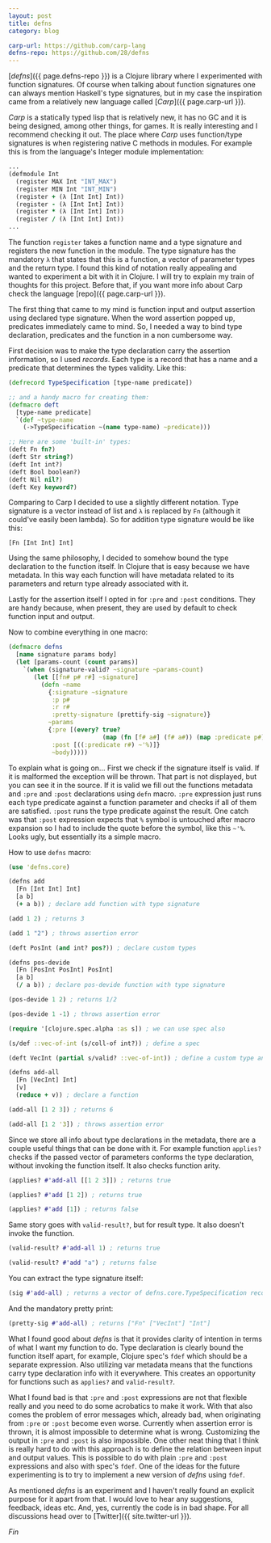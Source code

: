 ```yaml
---
layout: post
title: defns
category: blog

carp-url: https://github.com/carp-lang
defns-repo: https://github.com/28/defns
---
```


[*defns*]({{ page.defns-repo }}) is a Clojure library where I experimented with
function signatures. Of course when talking about function signatures one can
always mention Haskell's type signatures, but in my case the inspiration came
from a relatively new language called [*Carp*]({{ page.carp-url }}).

*Carp* is a statically typed lisp that is relatively new, it has no GC and it is
being designed, among other things, for games. It is really interesting and I recommend
checking it out. The place where *Carp* uses function/type signatures is when
registering native C methods in modules. For example this is from the language's
Integer module implementation:
```clojure
...
(defmodule Int
  (register MAX Int "INT_MAX")
  (register MIN Int "INT_MIN")
  (register + (λ [Int Int] Int))
  (register - (λ [Int Int] Int))
  (register * (λ [Int Int] Int))
  (register / (λ [Int Int] Int))
...
```
The function `register` takes a function name and a type signature and registers
the new function in the module. The type signature has the mandatory `λ` that
states that this is a function, a vector of parameter types and the return type.
I found this kind of notation really appealing and wanted to experiment a bit with
it in Clojure. I will try to explain my train of thoughts for this project.
Before that, if you want more info about Carp check the language [repo]({{ page.carp-url }}).

The first thing that came to my mind is function input and output assertion using
declared type signature. When the word assertion popped up, predicates immediately
came to mind. So, I needed a way to bind type declaration, predicates and the
function in a non cumbersome way.

First decision was to make the type declaration carry the assertion information,
so I used *records*. Each type is a record that has a name and a predicate that
determines the types validity. Like this:

```clojure
(defrecord TypeSpecification [type-name predicate])

;; and a handy macro for creating them:
(defmacro deft
  [type-name predicate]
  `(def ~type-name
    (->TypeSpecification ~(name type-name) ~predicate)))

;; Here are some 'built-in' types:
(deft Fn fn?)
(deft Str string?)
(deft Int int?)
(deft Bool boolean?)
(deft Nil nil?)
(deft Key keyword?)
```

Comparing to Carp I decided to use a slightly different notation. Type signature
is a vector instead of list and `λ` is replaced by `Fn` (although it could've
easily been lambda). So for addition type signature would be like this:

`[Fn [Int Int] Int]`

Using the same philosophy, I decided to somehow bound the type declaration to
the function itself. In Clojure that is easy because we have metadata. In this
way each function will have metadata related to its parameters and return type
already associated with it.

Lastly for the assertion itself I opted in for `:pre` and `:post` conditions.
They are handy because, when present, they are used by default to check function
input and output.

Now to combine everything in one macro:
```clojure
(defmacro defns
  [name signature params body]
  (let [params-count (count params)]
    `(when (signature-valid? ~signature ~params-count)
       (let [[fn# p# r#] ~signature]
         (defn ~name
           {:signature ~signature
            :p p#
            :r r#
            :pretty-signature (prettify-sig ~signature)}
           ~params
           {:pre [(every? true?
                          (map (fn [f# a#] (f# a#)) (map :predicate p#) ~params))]
            :post [((:predicate r#) ~'%)]}
            ~body)))))
```

To explain what is going on... First we check if the signature itself is valid.
If it is malformed the exception will be thrown. That part is not displayed, but
you can see it in the source. If it is valid we fill out the functions metadata
and `:pre` and `:post` declarations using `defn` macro. `:pre` expression just
runs each type predicate against a function parameter and checks if all of them
are satisfied. `:post` runs the type predicate against the result. One catch
was that `:post` expression expects that `%` symbol is untouched after macro
expansion so I had to include the quote before the symbol, like this `~'%`.
Looks ugly, but essentially its a simple macro.

How to use `defns` macro:
```clojure
(use 'defns.core)

(defns add
  [Fn [Int Int] Int]
  [a b]
  (+ a b)) ; declare add function with type signature

(add 1 2) ; returns 3

(add 1 "2") ; throws assertion error

(deft PosInt (and int? pos?)) ; declare custom types

(defns pos-devide
  [Fn [PosInt PosInt] PosInt]
  [a b]
  (/ a b)) ; declare pos-devide function with type signature

(pos-devide 1 2) ; returns 1/2

(pos-devide 1 -1) ; throws assertion error

(require '[clojure.spec.alpha :as s]) ; we can use spec also

(s/def ::vec-of-int (s/coll-of int?)) ; define a spec

(deft VecInt (partial s/valid? ::vec-of-int)) ; define a custom type and make a predicate using spec

(defns add-all
  [Fn [VecInt] Int]
  [v]
  (reduce + v)) ; declare a function

(add-all [1 2 3]) ; returns 6

(add-all [1 2 '3]) ; throws assertion error
```

Since we store all info about type declarations in the metadata, there are a
couple useful things that can be done with it. For example function `applies?`
checks if the passed vector of parameters conforms the type declaration, without
invoking the function itself. It also checks function arity.

```clojure
(applies? #'add-all [[1 2 3]]) ; returns true

(applies? #'add [1 2]) ; returns true

(applies? #'add [1]) ; returns false
```

Same story goes with `valid-result?`, but for result type. It also doesn't invoke
the function.

```clojure
(valid-result? #'add-all 1) ; returns true

(valid-result? #'add "a") ; returns false
```

You can extract the type signature itself:

```clojure
(sig #'add-all) ; returns a vector of defns.core.TypeSpecification records
```

And the mandatory pretty print:

 ```clojure
 (pretty-sig #'add-all) ; returns ["Fn" ["VecInt"] "Int"]
 ```

What I found good about *defns* is that it provides clarity of intention in terms
of what I want my function to do. Type declaration is clearly bound the function
itself apart, for example, Clojure spec's `fdef` which should be a separate expression.
Also utilizing var metadata means that the functions carry type declaration info
with it everywhere. This creates an opportunity for functions such as `applies?`
and `valid-result?`.

What I found bad is that `:pre` and `:post` expressions are not that flexible really
and you need to do some acrobatics to make it work. With that also comes the
problem of error messages which, already bad, when originating from `:pre` or `:post`
become even worse. Currently when assertion error is thrown, it is almost impossible
to determine what is wrong. Customizing the output in `:pre` and `:post` is also
impossible. One other neat thing that I think is really hard to do with this approach
is to define the relation between input and output values. This is possible to do
with plain `:pre` and `:post` expressions and also with spec's `fdef`. One of the
ideas for the future experimenting is to try to implement a new version of *defns*
using `fdef`.

As mentioned *defns* is an experiment and I haven't really found an explicit
purpose for it apart from that. I would love to hear any suggestions, feedback,
ideas etc. And, yes, currently the code is in bad shape. For all discussions
head over to [Twitter]({{ site.twitter-url }}).

*Fin*
